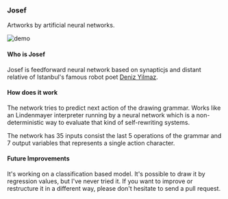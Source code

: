 ### Josef

Artworks by artificial neural networks.

![demo](https://fatiherikli.github.io/josef/static/animation.gif?kurwacache1)

#### Who is Josef

Josef is feedforward neural network based on synapticjs and distant relative of Istanbul's famous robot poet [Deniz Yilmaz](https://vimeo.com/161035144).

#### How does it work
The network tries to predict next action of the drawing grammar. Works like an Lindenmayer interpreter running by a neural network which is a non-deterministic way to evaluate that kind of self-rewriting systems.

The network has 35 inputs consist the last 5 operations of the grammar and 7 output variables that represents a single action character.

#### Future Improvements
It's working on a classification based model. It's possible to draw it by regression values, but I've never tried it. If you want to improve or restructure it in a different way, please don't hesitate to send a pull request.

